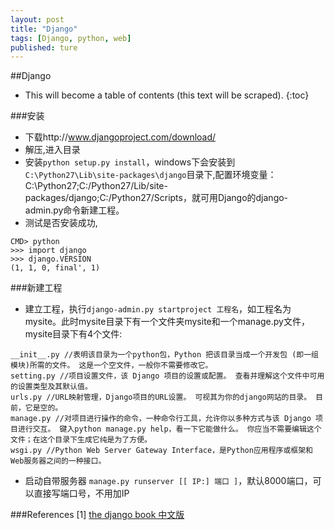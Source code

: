 ```yaml
---
layout: post
title: "Django"
tags: [Django, python, web]
published: ture
---
```



##Django

- This will become a table of contents (this text will be scraped).
{:toc}


###安装
- 下载http://www.djangoproject.com/download/
- 解压,进入目录
- 安装`python setup.py install`，windows下会安装到`C:\Python27\Lib\site-packages\django`目录下,配置环境变量：C:\Python27;C:/Python27/Lib/site-packages/django;C:/Python27/Scripts，就可用Django的django-admin.py命令新建工程。
- 测试是否安装成功,
~~~~
CMD> python
>>> import django
>>> django.VERSION
(1, 1, 0, final', 1)
~~~~

###新建工程
- 建立工程，执行`django-admin.py startproject 工程名`，如工程名为mysite。此时mysite目录下有一个文件夹mysite和一个manage.py文件，mysite目录下有4个文件:
~~~~
__init__.py //表明该目录为一个python包，Python 把该目录当成一个开发包 (即一组模块)所需的文件。 这是一个空文件，一般你不需要修改它。
setting.py //项目设置文件，该 Django 项目的设置或配置。 查看并理解这个文件中可用的设置类型及其默认值。
urls.py //URL映射管理，Django项目的URL设置。 可视其为你的django网站的目录。 目前，它是空的。
manage.py //对项目进行操作的命令，一种命令行工具，允许你以多种方式与该 Django 项目进行交互。 键入python manage.py help，看一下它能做什么。 你应当不需要编辑这个文件；在这个目录下生成它纯是为了方便。
wsgi.py //Python Web Server Gateway Interface，是Python应用程序或框架和Web服务器之间的一种接口。
~~~~

- 启动自带服务器 `manage.py runserver [[ IP:] 端口 ]`，默认8000端口，可以直接写端口号，不用加IP



###References
[1] [the django book 中文版][r1]

[r1]: http://djangobook.py3k.cn/2.0/


